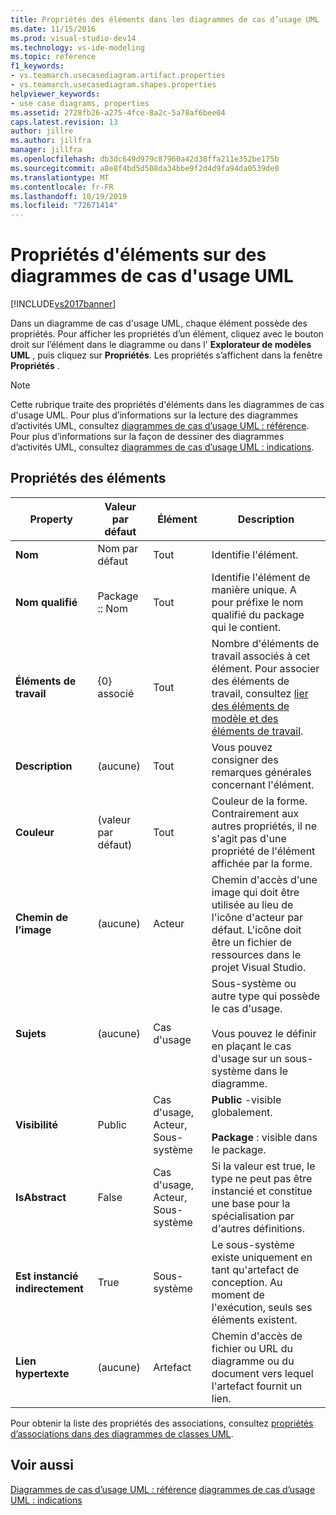 ```yaml
---
title: Propriétés des éléments dans les diagrammes de cas d’usage UML | Microsoft Docs
ms.date: 11/15/2016
ms.prod: visual-studio-dev14
ms.technology: vs-ide-modeling
ms.topic: reference
f1_keywords:
- vs.teamarch.usecasediagram.artifact.properties
- vs.teamarch.usecasediagram.shapes.properties
helpviewer_keywords:
- use case diagrams, properties
ms.assetid: 2728fb26-a275-4fce-8a2c-5a78af6bee04
caps.latest.revision: 13
author: jillre
ms.author: jillfra
manager: jillfra
ms.openlocfilehash: db3dc649d979c87960a42d38ffa211e352be175b
ms.sourcegitcommit: a8e8f4bd5d508da34bbe9f2d4d9fa94da0539de0
ms.translationtype: MT
ms.contentlocale: fr-FR
ms.lasthandoff: 10/19/2019
ms.locfileid: "72671414"
---
```

# <a name="properties-of-elements-on-uml-use-case-diagrams"></a>Propriétés d'éléments sur des diagrammes de cas d'usage UML
[!INCLUDE[vs2017banner](../includes/vs2017banner.md)]

Dans un diagramme de cas d'usage UML, chaque élément possède des propriétés. Pour afficher les propriétés d’un élément, cliquez avec le bouton droit sur l’élément dans le diagramme ou dans l' **Explorateur de modèles UML** , puis cliquez sur **Propriétés**. Les propriétés s’affichent dans la fenêtre **Propriétés** .

> [!NOTE]
> Cette rubrique traite des propriétés d'éléments dans les diagrammes de cas d'usage UML. Pour plus d’informations sur la lecture des diagrammes d’activités UML, consultez [diagrammes de cas d’usage UML : référence](../modeling/uml-use-case-diagrams-reference.md). Pour plus d’informations sur la façon de dessiner des diagrammes d’activités UML, consultez [diagrammes de cas d’usage UML : indications](../modeling/uml-use-case-diagrams-guidelines.md).

## <a name="properties-of-elements"></a>Propriétés des éléments

|Property|Valeur par défaut|Élément|Description|
|--------------|-------------|-------------|-----------------|
|**Nom**|Nom par défaut|Tout|Identifie l'élément.|
|**Nom qualifié**|Package :: Nom|Tout|Identifie l'élément de manière unique. A pour préfixe le nom qualifié du package qui le contient.|
|**Éléments de travail**|{0} associé|Tout|Nombre d'éléments de travail associés à cet élément. Pour associer des éléments de travail, consultez [lier des éléments de modèle et des éléments de travail](../modeling/link-model-elements-and-work-items.md).|
|**Description**|(aucune)|Tout|Vous pouvez consigner des remarques générales concernant l'élément.|
|**Couleur**|(valeur par défaut)|Tout|Couleur de la forme. Contrairement aux autres propriétés, il ne s'agit pas d'une propriété de l'élément affichée par la forme.|
|**Chemin de l’image**|(aucune)|Acteur|Chemin d'accès d'une image qui doit être utilisée au lieu de l'icône d'acteur par défaut. L'icône doit être un fichier de ressources dans le projet Visual Studio.|
|**Sujets**|(aucune)|Cas d'usage|Sous-système ou autre type qui possède le cas d'usage.<br /><br /> Vous pouvez le définir en plaçant le cas d'usage sur un sous-système dans le diagramme.|
|**Visibilité**|Public|Cas d'usage, Acteur, Sous-système|**Public** -visible globalement.<br /><br /> **Package** : visible dans le package.|
|**IsAbstract**|False|Cas d'usage, Acteur, Sous-système|Si la valeur est true, le type ne peut pas être instancié et constitue une base pour la spécialisation par d'autres définitions.|
|**Est instancié indirectement**|True|Sous-système|Le sous-système existe uniquement en tant qu'artefact de conception. Au moment de l'exécution, seuls ses éléments existent.|
|**Lien hypertexte**|(aucune)|Artefact|Chemin d'accès de fichier ou URL du diagramme ou du document vers lequel l'artefact fournit un lien.|

 Pour obtenir la liste des propriétés des associations, consultez [propriétés d’associations dans des diagrammes de classes UML](../modeling/properties-of-associations-on-uml-class-diagrams.md).

## <a name="see-also"></a>Voir aussi
 [Diagrammes de cas d’usage UML : référence](../modeling/uml-use-case-diagrams-reference.md) [diagrammes de cas d’usage UML : indications](../modeling/uml-use-case-diagrams-guidelines.md)
